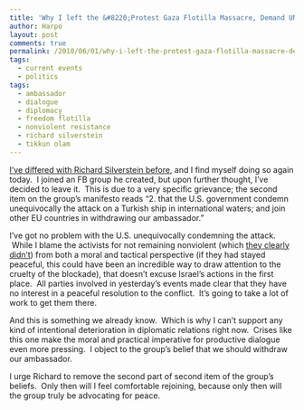 ```yaml
---
title: 'Why I left the &#8220;Protest Gaza Flotilla Massacre, Demand UN Investigation, End to Gaza Siege&#8221; Facebook group'
author: Harpo
layout: post
comments: true
permalink: /2010/06/01/why-i-left-the-protest-gaza-flotilla-massacre-demand-un-investigation-end-to-gaza-siege-facebook-group/
tags:
  - current events
  - politics
tags:
  - ambassador
  - dialogue
  - diplomacy
  - freedom flotilla
  - nonviolent resistance
  - richard silverstein
  - tikkun olam
---
```

<a href="http://jewschool.com/2010/05/04/22580/in-which-richard-silverstein-misses-the-point/" target="_blank">I&#8217;ve differed with Richard Silverstein before</a>, and I find myself doing so again today.  I joined an FB group he created, but upon further thought, I&#8217;ve decided to leave it.  This is due to a very specific grievance; the second item on the group&#8217;s manifesto reads &#8220;2. that the U.S. government condemn unequivocally the attack on a Turkish ship in international waters; and join other EU countries in withdrawing our ambassador.&#8221;

I&#8217;ve got no problem with the U.S. unequivocally condemning the attack.  While I blame the activists for not remaining nonviolent (which <a href="http://www.youtube.com/watch?v=gYjkLUcbJWo&feature=player_embedded" target="_blank">they clearly didn&#8217;t</a>) from both a moral and tactical perspective (if they had stayed peaceful, this could have been an incredible way to draw attention to the cruelty of the blockade), that doesn&#8217;t excuse Israel&#8217;s actions in the first place.  All parties involved in yesterday&#8217;s events made clear that they have no interest in a peaceful resolution to the conflict.  It&#8217;s going to take a lot of work to get them there.

And this is something we already know.  Which is why I can&#8217;t support any kind of intentional deterioration in diplomatic relations right now.  Crises like this one make the moral and practical imperative for productive dialogue even more pressing.  I object to the group&#8217;s belief that we should withdraw our ambassador.

I urge Richard to remove the second part of second item of the group&#8217;s beliefs.  Only then will I feel comfortable rejoining, because only then will the group truly be advocating for peace.